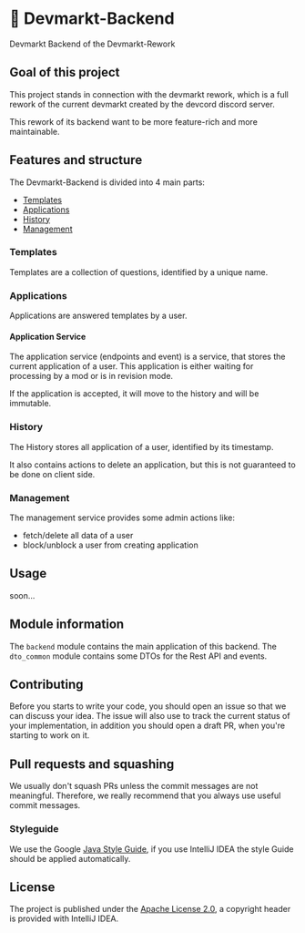 # 💸 Devmarkt-Backend

Devmarkt Backend of the Devmarkt-Rework

## Goal of this project

This project stands in connection with the devmarkt rework, which is a full rework of the current
devmarkt created by the devcord discord server.

This rework of its backend want to be more feature-rich and more maintainable.

## Features and structure

The Devmarkt-Backend is divided into 4 main parts:

- [Templates](#templates)
- [Applications](#applications)
- [History](#history)
- [Management](#management)

### Templates

Templates are a collection of questions, identified by a unique name.

### Applications

Applications are answered templates by a user.

#### Application Service

The application service (endpoints and event) is a service, that stores the current application of a
user. This application is either waiting for processing by a mod or is in revision mode.

If the application is accepted, it will move to the history and will be immutable.

### History

The History stores all application of a user, identified by its timestamp.

It also contains actions to delete an application, but this is not guaranteed to be done on client
side.

### Management

The management service provides some admin actions like:

- fetch/delete all data of a user
- block/unblock a user from creating application

## Usage

soon...

## Module information

The `backend` module contains the main application of this backend. The `dto_common` module contains
some DTOs for the Rest API and events.

## Contributing

Before you starts to write your code, you should open an issue so that we can discuss your idea. The
issue will also use to track the current status of your implementation, in addition you should open
a draft PR, when you're starting to work on it.

## Pull requests and squashing

We usually don't squash PRs unless the commit messages are not meaningful. Therefore, we really
recommend that you always use useful commit messages.

### Styleguide

We use the Google [Java Style Guide](https://google.github.io/styleguide/javaguide.html), if you use
IntelliJ IDEA the style Guide should be applied automatically.

## License

The project is published under
the [Apache License 2.0](https://github.com/devcordde/devmarkt-backend/blob/main/LICENSE), a
copyright header is provided with IntelliJ IDEA.
